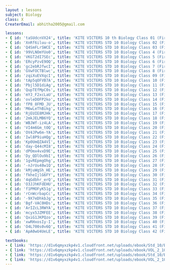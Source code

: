 ```yaml
--- 
layout : lessons 
subject: Biology
class: X
CreaterEmail: abhitha2005@gmail.com

lessons: 
- { id: 'taSUdcnVX24', title: 'KITE VICTERS 10 th Biology Class 01 (First Bell-ഫസ്റ്റ് ബെല്‍)' }
- { id: 'XnRf6iluu-o', title: 'KITE VICTERS STD 10 Biology Class 02 (First Bell-ഫസ്റ്റ് ബെല്‍)' }
- { id: 'Q4SmFLrSWCE', title: 'KITE VICTERS STD 10 Biology Class 03 (First Bell-ഫസ്റ്റ് ബെല്‍)' }
- { id: '99VLNOmYUo0', title: 'KITE VICTERS STD 10 Biology Class 4 (First Bell-ഫസ്റ്റ് ബെല്‍)' }
- { id: 'VKGT2dI7SEc', title: 'KITE VICTERS STD 10 Biology Class 5 (First Bell-ഫസ്റ്റ് ബെല്‍)' }
- { id: 'ERcyPzvE9OQ', title: 'KITE VICTERS STD 10 Biology Class 6 (First Bell-ഫസ്റ്റ് ബെല്‍)' }
- { id: 'gc2ebRJfwcI', title: 'KITE VICTERS STD 10 Biology Class 7 (First Bell-ഫസ്റ്റ് ബെല്‍)' }
- { id: 'GVwFOCTBlwc', title: 'KITE VICTERS STD 10 Biology Class 8 (First Bell-ഫസ്റ്റ് ബെല്‍)' }
- { id: 'zqiXuEVXqcI', title: 'KITE VICTERS STD 10 Biology Class 09 (First Bell-ഫസ്റ്റ് ബെല്‍)' }
- { id: 'tAp5qOFVB7A', title: 'KITE VICTERS STD 10 Biology Class 10 (First Bell-ഫസ്റ്റ് ബെല്‍)' }
- { id: 'Pbjl5D1diAg', title: 'KITE VICTERS STD 10 Biology Class 11 (First Bell-ഫസ്റ്റ് ബെല്‍)' }
- { id: 'QupTEfMpC0s', title: 'KITE VICTERS STD 10 Biology Class 12 (First Bell-ഫസ്റ്റ് ബെല്‍)' }
- { id: 'mYJ_F2xcLaU', title: 'KITE VICTERS STD 10 Biology Class 13 (First Bell-ഫസ്റ്റ് ബെല്‍)' }
- { id: 'ovleDOFP2ko', title: 'KITE VICTERS STD 10 Biology Class 14 (First Bell-ഫസ്റ്റ് ബെല്‍)' }
- { id: 'fP8_8FMD_JU', title: 'KITE VICTERS STD 10 Biology Class 15 (First Bell-ഫസ്റ്റ് ബെല്‍)' }
- { id: 'M6wLeThBikg', title: 'KITE VICTERS STD 10 Biology Class 16 (First Bell-ഫസ്റ്റ് ബെല്‍)' }
- { id: 'RjEUIE8MJHk', title: 'KITE VICTERS STD 10 Biology Class 17 (First Bell-ഫസ്റ്റ് ബെല്‍)' }
- { id: '2mkJELMB6YQ', title: 'KITE VICTERS STD 10 Biology Class 18 (First Bell-ഫസ്റ്റ് ബെല്‍)' }
- { id: 'WBJWf-iz4LA', title: 'KITE VICTERS STD 10 Biology Class 19 (First Bell-ഫസ്റ്റ് ബെല്‍)' }
- { id: 'VI4m6Gm_tOQ', title: 'KITE VICTERS STD 10 Biology Class 20 (First Bell-ഫസ്റ്റ് ബെല്‍)' }
- { id: 'OV4JPw6m-YA', title: 'KITE VICTERS STD 10 Biology Class 21 (First Bell-ഫസ്റ്റ് ബെല്‍)' }
- { id: 'Iwl8P9iuHQg', title: 'KITE VICTERS STD 10 Biology Class 22 (First Bell-ഫസ്റ്റ് ബെല്‍)' }
- { id: 'Kp0UmQZA4VI', title: 'KITE VICTERS STD 10 Biology Class 23 (First Bell-ഫസ്റ്റ് ബെല്‍)' }
- { id: 'day-Q44cMI8', title: 'KITE VICTERS STD 10 Biology Class 24 (First Bell-ഫസ്റ്റ് ബെല്‍)' }
- { id: 'dPOmx4vxD9E', title: 'KITE VICTERS STD 10 Biology Class 25 (First Bell-ഫസ്റ്റ് ബെല്‍)' }
- { id: 'Dy_QDlOu9bI', title: 'KITE VICTERS STD 10 Biology Class 26 (First Bell-ഫസ്റ്റ് ബെല്‍)' }
- { id: '1gvREpmgOhg', title: 'KITE VICTERS STD 10 Biology Class 27 (First Bell-ഫസ്റ്റ് ബെല്‍)' }
- { id: '-nJrUu48w1Q', title: 'KITE VICTERS STD 10 Biology Class 28 (First Bell-ഫസ്റ്റ് ബെല്‍)' }
- { id: 'kMjuWgSh_HE', title: 'KITE VICTERS STD 10 Biology Class 29 (First Bell-ഫസ്റ്റ് ബെല്‍)' }
- { id: 'fkheIjlG6FY', title: 'KITE VICTERS STD 10 Biology Class 30 (First Bell-ഫസ്റ്റ് ബെല്‍)' }
- { id: '4qGdbhr_erQ', title: 'KITE VICTERS STD 10 Biology Class 31 (First Bell-ഫസ്റ്റ് ബെല്‍)' }
- { id: 'O3JJhKFdEHU', title: 'KITE VICTERS STD 10 Biology Class 32 (First Bell-ഫസ്റ്റ് ബെല്‍)' }
- { id: 'f1PMOFyK51g', title: 'KITE VICTERS STD 10 Biology Class 33 (First Bell-ഫസ്റ്റ് ബെല്‍)' }
- { id: 'rCnWcrbapCc', title: 'KITE VICTERS STD 10 Biology Class 34 (First Bell-ഫസ്റ്റ് ബെല്‍)' }
- { id: '-9X7eDhkbJg', title: 'KITE VICTERS STD 10 Biology Class 35 (First Bell-ഫസ്റ്റ് ബെല്‍)' }
- { id: 'Bgf-VAC0HDs', title: 'KITE VICTERS STD 10 Biology Class 36 (First Bell-ഫസ്റ്റ് ബെല്‍)' }
- { id: 'ArIZcL3RWYA', title: 'KITE VICTERS STD 10 Biology Class 37 (First Bell-ഫസ്റ്റ് ബെല്‍)' }
- { id: 'mcyx5JZMFEE', title: 'KITE VICTERS STD 10 Biology Class 38 (First Bell-ഫസ്റ്റ് ബെല്‍)' }
- { id: 'QxiG1JKPQzo', title: 'KITE VICTERS STD 10 Biology Class 39 (First Bell-ഫസ്റ്റ് ബെല്‍)' }
- { id: 'xwRHxosIy-I', title: 'KITE VICTERS STD 10 Biology Class 40 (First Bell-ഫസ്റ്റ് ബെല്‍)' }
- { id: 'O4L700s0v6Q', title: 'KITE VICTERS STD 10 Biology Class 41 (First Bell-ഫസ്റ്റ് ബെല്‍)' }
- { id: 'ApA0wU4UeLE', title: 'KITE VICTERS STD 10 Biology Class 42 (First Bell-ഫസ്റ്റ് ബെല്‍)' }

textbooks:
- { link: 'https://d1v6qmyxzkp4v1.cloudfront.net/uploads/ebook/Std_10/Biology_Eng_1/Biology_Eng_1.pdf', title: 'Biology Part -1' , medium: 'English' }
- { link: 'https://d1v6qmyxzkp4v1.cloudfront.net/uploads/ebook/VOL_2_10/Biology_English_2/Biology_English_2.pdf', title: 'Biology Part -2' , medium: 'English' }
- { link: 'https://d1v6qmyxzkp4v1.cloudfront.net/uploads/ebook/Std_10/Biology_Mal_1/Biology_Mal_1.pdf', title: 'Biology Part -1' , medium: 'Malayalam' }
- { link: 'https://d1v6qmyxzkp4v1.cloudfront.net/uploads/ebook/VOL_2_10/Biology_Malayalam_2/Biology_Malayalam_2.pdf', title: 'Biology Part -2' , medium: 'Malayalam' }
---
```

